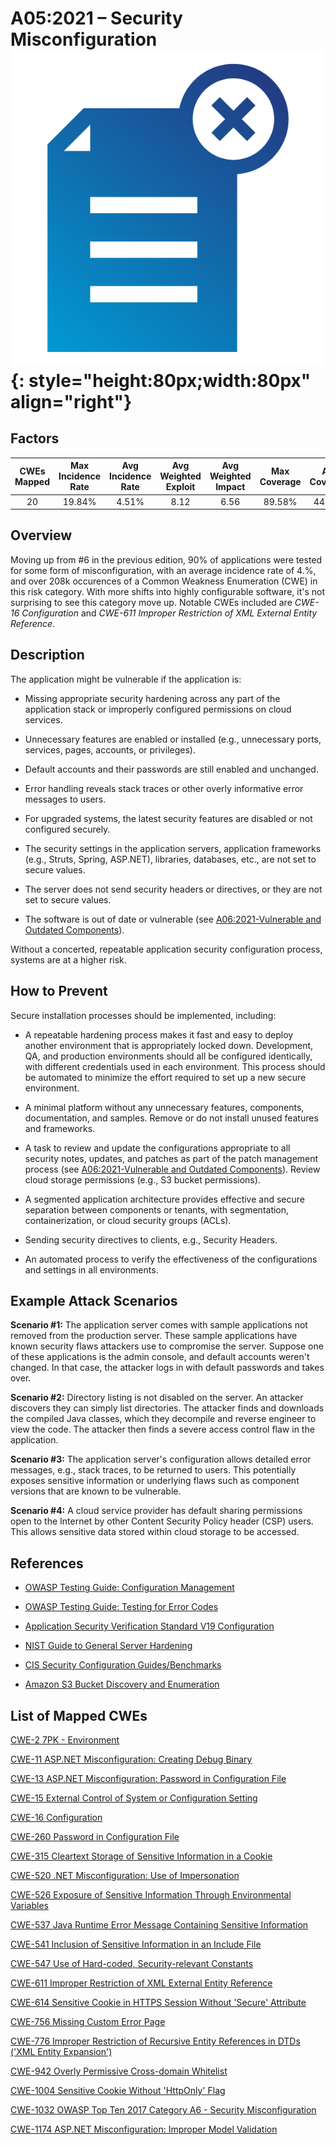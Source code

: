 # A05:2021 – Security Misconfiguration    ![icon](assets/TOP_10_Icons_Final_Security_Misconfiguration.png){: style="height:80px;width:80px" align="right"}

## Factors

| CWEs Mapped | Max Incidence Rate | Avg Incidence Rate | Avg Weighted Exploit | Avg Weighted Impact | Max Coverage | Avg Coverage | Total Occurrences | Total CVEs |
|:-------------:|:--------------------:|:--------------------:|:--------------:|:--------------:|:----------------------:|:---------------------:|:-------------------:|:------------:|
| 20          | 19.84%             | 4.51%              | 8.12                 | 6.56                | 89.58%       | 44.84%       | 208,387           | 789        |

## Overview

Moving up from #6 in the previous edition, 90% of applications were
tested for some form of misconfiguration, with an average incidence rate of 4.%, and over 208k occurences of a Common Weakness Enumeration (CWE) in this risk category. With more shifts into highly configurable software, it's not surprising to see this category move up.
Notable CWEs included are *CWE-16 Configuration* and *CWE-611 Improper
Restriction of XML External Entity Reference*.

## Description 

The application might be vulnerable if the application is:

-   Missing appropriate security hardening across any part of the
    application stack or improperly configured permissions on cloud
    services.

-   Unnecessary features are enabled or installed (e.g., unnecessary
    ports, services, pages, accounts, or privileges).

-   Default accounts and their passwords are still enabled and
    unchanged.

-   Error handling reveals stack traces or other overly informative
    error messages to users.

-   For upgraded systems, the latest security features are disabled or
    not configured securely.

-   The security settings in the application servers, application
    frameworks (e.g., Struts, Spring, ASP.NET), libraries, databases,
    etc., are not set to secure values.

-   The server does not send security headers or directives, or they are
    not set to secure values.

-   The software is out of date or vulnerable (see [A06:2021-Vulnerable
    and Outdated Components](A06_2021-Vulnerable_and_Outdated_Components.md)).

Without a concerted, repeatable application security configuration
process, systems are at a higher risk.

## How to Prevent

Secure installation processes should be implemented, including:

-   A repeatable hardening process makes it fast and easy to deploy
    another environment that is appropriately locked down. Development,
    QA, and production environments should all be configured
    identically, with different credentials used in each environment.
    This process should be automated to minimize the effort required to
    set up a new secure environment.

-   A minimal platform without any unnecessary features, components,
    documentation, and samples. Remove or do not install unused features
    and frameworks.

-   A task to review and update the configurations appropriate to all
    security notes, updates, and patches as part of the patch management
    process (see [A06:2021-Vulnerable
    and Outdated Components](A06_2021-Vulnerable_and_Outdated_Components.md)). Review
    cloud storage permissions (e.g., S3 bucket permissions).

-   A segmented application architecture provides effective and secure
    separation between components or tenants, with segmentation,
    containerization, or cloud security groups (ACLs).

-   Sending security directives to clients, e.g., Security Headers.

-   An automated process to verify the effectiveness of the
    configurations and settings in all environments.

## Example Attack Scenarios

**Scenario #1:** The application server comes with sample applications
not removed from the production server. These sample applications have
known security flaws attackers use to compromise the server. Suppose one
of these applications is the admin console, and default accounts weren't
changed. In that case, the attacker logs in with default passwords and
takes over.

**Scenario #2:** Directory listing is not disabled on the server. An
attacker discovers they can simply list directories. The attacker finds
and downloads the compiled Java classes, which they decompile and
reverse engineer to view the code. The attacker then finds a severe
access control flaw in the application.

**Scenario #3:** The application server's configuration allows detailed
error messages, e.g., stack traces, to be returned to users. This
potentially exposes sensitive information or underlying flaws such as
component versions that are known to be vulnerable.

**Scenario #4:** A cloud service provider has default sharing
permissions open to the Internet by other Content Security Policy header (CSP) users. This allows
sensitive data stored within cloud storage to be accessed.

## References

-   [OWASP Testing Guide: Configuration
    Management](https://owasp.org/www-project-web-security-testing-guide/latest/4-Web_Application_Security_Testing/02-Configuration_and_Deployment_Management_Testing/README)

-   [OWASP Testing Guide: Testing for Error Codes](https://owasp.org/www-project-web-security-testing-guide/stable/4-Web_Application_Security_Testing/08-Testing_for_Error_Handling/01-Testing_For_Improper_Error_Handling)

-   [Application Security Verification Standard V19 Configuration](https://owasp-aasvs.readthedocs.io/en/latest/v19.html)

-   [NIST Guide to General Server
    Hardening](https://csrc.nist.gov/publications/detail/sp/800-123/final)

-   [CIS Security Configuration
    Guides/Benchmarks](https://www.cisecurity.org/cis-benchmarks/)

-   [Amazon S3 Bucket Discovery and
    Enumeration](https://blog.websecurify.com/2017/10/aws-s3-bucket-discovery.html)

## List of Mapped CWEs

[CWE-2 7PK - Environment](https://cwe.mitre.org/data/definitions/2.html)

[CWE-11 ASP.NET Misconfiguration: Creating Debug Binary](https://cwe.mitre.org/data/definitions/11.html)

[CWE-13 ASP.NET Misconfiguration: Password in Configuration File](https://cwe.mitre.org/data/definitions/13.html)

[CWE-15 External Control of System or Configuration Setting](https://cwe.mitre.org/data/definitions/15.html)

[CWE-16 Configuration](https://cwe.mitre.org/data/definitions/16.html)

[CWE-260 Password in Configuration File](https://cwe.mitre.org/data/definitions/260.html)

[CWE-315 Cleartext Storage of Sensitive Information in a Cookie](https://cwe.mitre.org/data/definitions/315.html)

[CWE-520 .NET Misconfiguration: Use of Impersonation](https://cwe.mitre.org/data/definitions/520.html)

[CWE-526 Exposure of Sensitive Information Through Environmental Variables](https://cwe.mitre.org/data/definitions/526.html)

[CWE-537 Java Runtime Error Message Containing Sensitive Information](https://cwe.mitre.org/data/definitions/537.html)

[CWE-541 Inclusion of Sensitive Information in an Include File](https://cwe.mitre.org/data/definitions/541.html)

[CWE-547 Use of Hard-coded, Security-relevant Constants](https://cwe.mitre.org/data/definitions/547.html)

[CWE-611 Improper Restriction of XML External Entity Reference](https://cwe.mitre.org/data/definitions/611.html)

[CWE-614 Sensitive Cookie in HTTPS Session Without 'Secure' Attribute](https://cwe.mitre.org/data/definitions/614.html)

[CWE-756 Missing Custom Error Page](https://cwe.mitre.org/data/definitions/756.html)

[CWE-776 Improper Restriction of Recursive Entity References in DTDs ('XML Entity Expansion')](https://cwe.mitre.org/data/definitions/776.html)

[CWE-942 Overly Permissive Cross-domain Whitelist](https://cwe.mitre.org/data/definitions/942.html)

[CWE-1004 Sensitive Cookie Without 'HttpOnly' Flag](https://cwe.mitre.org/data/definitions/1004.html)

[CWE-1032 OWASP Top Ten 2017 Category A6 - Security Misconfiguration](https://cwe.mitre.org/data/definitions/1032.html)

[CWE-1174 ASP.NET Misconfiguration: Improper Model Validation](https://cwe.mitre.org/data/definitions/1174.html)

